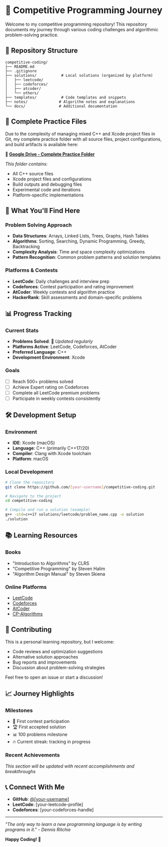 # 🚀 Competitive Programming Journey

Welcome to my competitive programming repository! This repository documents my journey through various coding challenges and algorithmic problem-solving practice.

## 📁 Repository Structure

```
competitive-coding/
├── README.md
├── .gitignore
├── solutions/           # Local solutions (organized by platform)
│   ├── leetcode/
│   ├── codeforces/
│   ├── atcoder/
│   └── others/
├── templates/           # Code templates and snippets
├── notes/              # Algorithm notes and explanations
└── docs/               # Additional documentation
```

## 💾 Complete Practice Files

Due to the complexity of managing mixed C++ and Xcode project files in Git, my complete practice folder with all source files, project configurations, and build artifacts is available here:

**🔗 [Google Drive - Complete Practice Folder](https://drive.google.com/drive/folders/1fOSr2iez_Eo434FaoBkxNfSWEgH_BG8I?usp=drive_link)**

*This folder contains:*
- All C++ source files
- Xcode project files and configurations
- Build outputs and debugging files
- Experimental code and iterations
- Platform-specific implementations

## 🎯 What You'll Find Here

### Problem Solving Approach
- **Data Structures**: Arrays, Linked Lists, Trees, Graphs, Hash Tables
- **Algorithms**: Sorting, Searching, Dynamic Programming, Greedy, Backtracking
- **Complexity Analysis**: Time and space complexity optimizations
- **Pattern Recognition**: Common problem patterns and solution templates

### Platforms & Contests
- **LeetCode**: Daily challenges and interview prep
- **Codeforces**: Contest participation and rating improvement
- **AtCoder**: Weekly contests and algorithm practice
- **HackerRank**: Skill assessments and domain-specific problems

## 📊 Progress Tracking

### Current Stats
- **Problems Solved**: 🔄 *Updated regularly*
- **Platforms Active**: LeetCode, Codeforces, AtCoder
- **Preferred Language**: C++
- **Development Environment**: Xcode

### Goals
- [ ] Reach 500+ problems solved
- [ ] Achieve Expert rating on Codeforces
- [ ] Complete all LeetCode premium problems
- [ ] Participate in weekly contests consistently

## 🛠️ Development Setup

### Environment
- **IDE**: Xcode (macOS)
- **Language**: C++ (primarily C++17/20)
- **Compiler**: Clang with Xcode toolchain
- **Platform**: macOS

### Local Development
```bash
# Clone the repository
git clone https://github.com/[your-username]/competitive-coding.git

# Navigate to the project
cd competitive-coding

# Compile and run a solution (example)
g++ -std=c++17 solutions/leetcode/problem_name.cpp -o solution
./solution
```

## 📚 Learning Resources

### Books
- "Introduction to Algorithms" by CLRS
- "Competitive Programming" by Steven Halim
- "Algorithm Design Manual" by Steven Skiena

### Online Platforms
- [LeetCode](https://leetcode.com/)
- [Codeforces](https://codeforces.com/)
- [AtCoder](https://atcoder.jp/)
- [CP-Algorithms](https://cp-algorithms.com/)

## 🤝 Contributing

This is a personal learning repository, but I welcome:
- Code reviews and optimization suggestions
- Alternative solution approaches
- Bug reports and improvements
- Discussion about problem-solving strategies

Feel free to open an issue or start a discussion!

## 📈 Journey Highlights

### Milestones
- 🎉 First contest participation
- 🏆 First accepted solution
- 📊 100 problems milestone
- 🔥 Current streak: tracking in progress

### Recent Achievements
*This section will be updated with recent accomplishments and breakthroughs*

## 📞 Connect With Me

- **GitHub**: [@[your-username]](https://github.com/[your-username])
- **LeetCode**: [your-leetcode-profile]
- **Codeforces**: [your-codeforces-handle]

---

*"The only way to learn a new programming language is by writing programs in it." - Dennis Ritchie*

**Happy Coding! 🎯**
